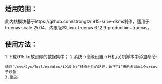 # 
## 适用范围：
此内核模块基于https://github.com/strongtz/i915-sriov-dkms制作，适用于truenas scale 25.04，内核版本Linux truenas 6.12.9-production+truenas。

## 使用方法：
1.下载i915.ko放到你的数据集中；
2.系统→高级设置→开机/关机脚本中添加命令:
``` rmmod -f i915 && insmod /mnt/Sys/Tool/modules/i915.ko max_vfs=7 enable_guc=3 && echo "1" > /sys/devices/pci0000:00/0000:00:02.0/sriov_numvfs
请将“/mnt/Sys/Tool/modules/i915.ko”替换为你的路径，数字“1”表示虚拟出1个sriov子设备；
3.重启。
